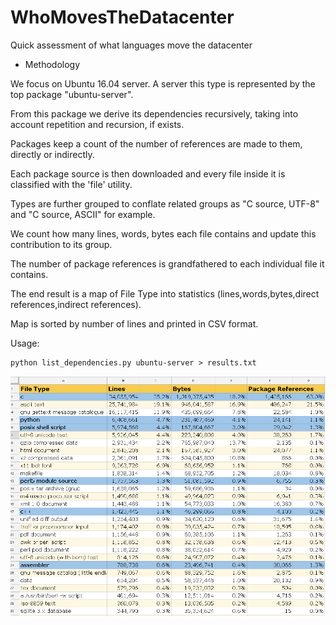 # WhoMovesTheDatacenter
Quick assessment of what languages move the datacenter

* Methodology

We focus on Ubuntu 16.04 server. A server this type is represented by the top package "ubuntu-server". 

From this package we derive its dependencies recursively, taking into account repetition and recursion, if exists.

Packages keep a count of the number of references are made to them, directly or indirectly.

Each package source is then downloaded and every file inside it is classified with the 'file' utility. 

Types are further grouped to conflate related groups as "C source, UTF-8" and "C source, ASCII" for example.

We count how many lines, words, bytes each file contains and update this contribution to its group.

The number of package references is grandfathered to each individual file it contains.

The end result is a map of File Type into statistics (lines,words,bytes,direct references,indirect references).

Map is sorted by number of lines and printed in CSV format.

Usage: 

    python list_dependencies.py ubuntu-server > results.txt 

![Results](https://github.com/HFTrader/WhoMovesTheDatacenter/blob/master/languages.png)
